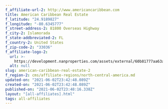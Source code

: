 ```yaml
---
f_affiliate-url-2: http://www.americancaribbean.com
title: American Caribbean Real Estate
f_latitude: "24.9189827"
f_longitude: "-80.6345777"
f_street-address-2: 81800 Overseas Highway­
f_city-2: Islamorada­
f_state-addbreviated-2: FL­
f_country-2: United States
f_zip-code-2: "33036"
f_affiliate-logo-2:
  url: >-
    https://development.nanproperties.com/assets/external/60b81777aa63a748edafab4f_60785a59cacc7f1cb98fe715_content_americancaribbean.jpeg
  alt: null
slug: american-caribbean-real-estate-2
f_region-2: cms/affiliate-regions/north-central-america.md
updated-on: "2021-06-02T23:42:48.089Z"
created-on: "2021-06-02T23:42:48.089Z"
published-on: "2021-06-02T23:48:16.338Z"
layout: "[all-affiliates].html"
tags: all-affiliates
---
```

